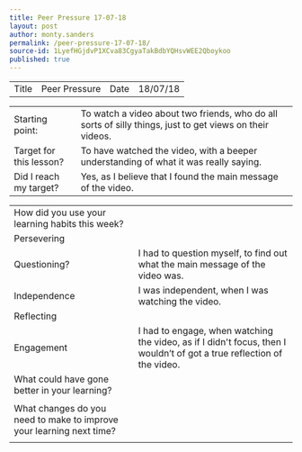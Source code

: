 ```yaml
---
title: Peer Pressure 17-07-18
layout: post
author: monty.sanders
permalink: /peer-pressure-17-07-18/
source-id: 1LyefHGjdvP1XCva83CgyaTakBdbYQHsvWEE2Qboykoo
published: true
---
```

<table>
  <tr>
    <td>Title</td>
    <td>Peer Pressure </td>
    <td>Date</td>
    <td>18/07/18</td>
  </tr>
</table>


<table>
  <tr>
    <td>Starting point:</td>
    <td>To watch a video about two friends, who do all sorts of silly things, just to get views on their videos.</td>
  </tr>
  <tr>
    <td>Target for this lesson?</td>
    <td>To have watched the video, with a beeper understanding of what it was really saying.</td>
  </tr>
  <tr>
    <td>Did I reach my target? </td>
    <td>Yes, as I believe that I found the main message of the video.</td>
  </tr>
</table>


<table>
  <tr>
    <td>How did you use your learning habits this week?</td>
    <td></td>
  </tr>
  <tr>
    <td>Persevering</td>
    <td></td>
  </tr>
  <tr>
    <td>Questioning?</td>
    <td>I had to question myself, to find out what the main message of the video was.</td>
  </tr>
  <tr>
    <td>Independence</td>
    <td>I was independent, when I was watching the video.</td>
  </tr>
  <tr>
    <td>Reflecting</td>
    <td></td>
  </tr>
  <tr>
    <td>Engagement</td>
    <td>I had to engage, when watching the video, as if I didn't focus, then I wouldn’t of got a true reflection of the video.</td>
  </tr>
  <tr>
    <td>What could have gone better in your learning?</td>
    <td></td>
  </tr>
  <tr>
    <td></td>
    <td></td>
  </tr>
  <tr>
    <td>What changes do you need to make to improve your learning next time?</td>
    <td></td>
  </tr>
  <tr>
    <td></td>
    <td></td>
  </tr>
</table>


